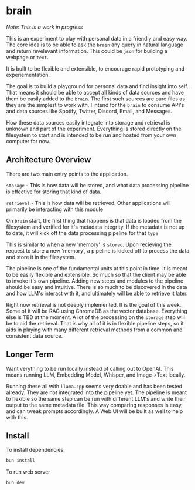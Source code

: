 # brain

_Note: This is a work in progress_

This is an experiment to play with personal data in a friendly and easy way.
The core idea is to be able to ask the `brain` any query in natural language
and return revelevant information. This could be `json` for building a webpage
or `text`.

It is built to be flexible and extensible, to encourage rapid prototyping
and experiementation.

The goal is to build a playground for personal data and find insight into self.
That means it should be able to accept all kinds of data sources and have them
be easily added to the `brain`. The first such sources are pure files as they
are the simplest to work with. I intend for the `brain` to consume API's
and data sources like Spotify, Twitter, Discord, Email, and Messages.

How these data sources easily integrate into storage and retrieval is unknown
and part of the experiment. Everything is stored directly on the filesystem
to start and is intended to be run and hosted from your own computer for now.

## Architecture Overview

There are two main entry points to the application.

`storage` - This is how data will be stored, and what data processing pipeline is
effective for storing that kind of data.

`retrieval` - This is how data will be retrieved. Other applications will primarily
be interacting with this module

On `brain` start, the first thing that happens is that data is loaded from the filesystem
and verified for it's metadata integrity. If the metadata is not up to date, it will
kick off the data processing pipeline for that `type`

This is similar to when a new 'memory' is `stored`. Upon recieving the request to store
a new 'memory', a pipeline is kicked off to process the data and store it in the filesystem.

The pipeline is one of the fundamental units at this point in time. It is meant to be
easily flexible and extensible. So much so that the client may be able to invoke it's
own pipeline. Adding new steps and modules to the pipeline should be easy and intuitive.
There is so much to be discovered in the data and how LLM's interact with it, and
ultimately will be able to retrieve it later.

Right now retrieval is not deeply implemented. It is the goal of this week. Some of it
will be RAG using ChromaDB as the vector database. Everything else is TBD at the moment.
A lot of the processing on the `storage` step will be to aid the retrieval. That is why
all of it is in flexible pipeline steps, so it aids in playing with many different
retrieval methods from a common and consistent data source.

## Longer Term

Want verything to be run locally instead of calling out to OpenAI. This
means running LLM, Embedding Model, Whisper, and Image->Text locally.

Running these all with `llama.cpp` seems very doable and has been tested already.
They are not integrated into the pipeline yet. The pipeline is meant to flexible so the same step can be run with different LLM's and write their output to the same
metadata file. This way comparing responses is easy, and can tweak prompts
accordingly. A Web UI will be built as well to help with this.

## Install

To install dependencies:

```bash
bun install
```

To run web server

```bash
bun dev
```
